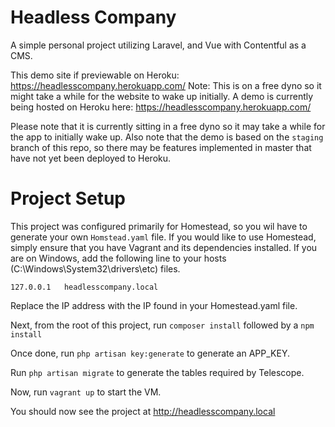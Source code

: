 # Headless Company

A simple personal project utilizing Laravel, and Vue with Contentful as a CMS.

This demo site if previewable on Heroku: https://headlesscompany.herokuapp.com/
Note: This is on a free dyno so it might take a while for the website to wake up initially.
A demo is currently being hosted on Heroku here: https://headlesscompany.herokuapp.com/

Please note that it is currently sitting in a free dyno so it may take a while for the app to
initially wake up. Also note that the demo is based on the `staging` branch of this repo, so there may
be features implemented in master that have not yet been deployed to Heroku.

# Project Setup

This project was configured primarily for Homestead, so you wil have to generate your own `Homstead.yaml` file.
If you would like to use Homestead, simply ensure that you have Vagrant and its dependencies installed.
If you are on Windows, add the following line to your hosts (C:\Windows\System32\drivers\etc) files.

```
127.0.0.1   headlesscompany.local
```

Replace the IP address with the IP found in your Homestead.yaml file.

Next, from the root of this project, run `composer install` followed by a `npm install`

Once done, run `php artisan key:generate` to generate an APP_KEY.

Run `php artisan migrate` to generate the tables required by Telescope.

Now, run `vagrant up` to start the VM.

You should now see the project at http://headlesscompany.local
